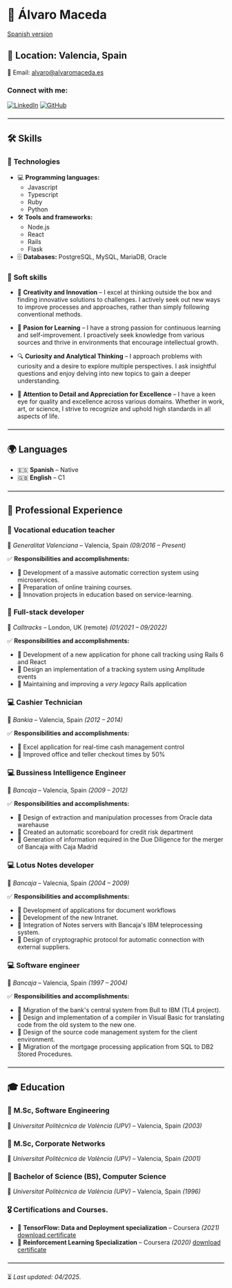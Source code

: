 # 🎯 Álvaro Maceda

[Spanish version](./README_es.md)

## 📍 Location: Valencia, Spain

📧 Email: [alvaro@alvaromaceda.es](mailto:alvaro@alvaromaceda.es)

### Connect with me:

[![LinkedIn](https://img.shields.io/badge/LinkedIn-0077B5?style=for-the-badge&logo=linkedin&logoColor=white)](https://www.linkedin.com/in/alvaromaceda/)
[![GitHub](https://img.shields.io/badge/GitHub-181717?style=for-the-badge&logo=github&logoColor=white)](https://github.com/AlvaroMaceda)


<hr style="border: 2px solid #ddd; margin: 20px 0;">

## 🛠 Skills

### 🚀 **Technologies**
- 💻 **Programming languages:**
  - Javascript
  - Typescript
  - Ruby
  - Python
- 🛠 **Tools and frameworks:**
  - Node.js
  - React
  - Rails
  - Flask
- 🗄 **Databases:** PostgreSQL, MySQL, MariaDB, Oracle

### 🤝 **Soft skills**
- 🎨 **Creativity and Innovation** – I excel at thinking outside the box and finding innovative solutions to challenges. I actively seek out new ways to improve processes and approaches, rather than simply following conventional methods.
- 📖 **Pasion for Learning** – I have a strong passion for continuous learning and self-improvement. I proactively seek knowledge from various sources and thrive in environments that encourage intellectual growth.

- 🔍 **Curiosity and Analytical Thinking** – I approach problems with curiosity and a desire to explore multiple perspectives. I ask insightful questions and enjoy delving into new topics to gain a deeper understanding.

- 🌟 **Attention to Detail and Appreciation for Excellence** – I have a keen eye for quality and excellence across various domains. Whether in work, art, or science, I strive to recognize and uphold high standards in all aspects of life.


<hr style="border: 2px solid #ddd; margin: 20px 0;">

## 🌍 Languages
- 🇪🇸 **Spanish** – Native
- 🇬🇧 **English** – C1

<hr style="border: 2px solid #ddd; margin: 20px 0;">

## 💼 Professional Experience

### 🚀 **Vocational education teacher**
📍 *Generalitat Valenciana* – Valencia, Spain *(09/2016 – Present)*

✅ **Responsibilities and accomplishments:**
- 🔹 Development of a massive automatic correction system using microservices.
- 🔹 Preparation of online training courses.
- 🔹 Innovation projects in education based on service-learning.

### 🚀 **Full-stack developer**
📍 *Calltracks* – London, UK (remote) *(01/2021 – 09/2022)*

✅ **Responsibilities and accomplishments:**
- 🔹 Development of a new application for phone call tracking using Rails 6 and React
- 🔹 Design an implementation of a tracking system using Amplitude events
- 🔹 Maintaining and improving a *very legacy* Rails application

### 💻 **Cashier Technician**
📍 *Bankia* – Valencia, Spain *(2012 – 2014)*

✅ **Responsibilities and accomplishments:**
- 🔹 Excel application for real-time cash management control
- 🔹 Improved office and teller checkout times by 50%

### 💻 **Bussiness Intelligence Engineer**
📍 *Bancaja* – Valencia, Spain *(2009 – 2012)*

✅ **Responsibilities and accomplishments:**
- 🔹 Design of extraction and manipulation processes from Oracle data warehause
- 🔹 Created an automatic scoreboard for credit risk department
- 🔹 Generation of information required in the Due Diligence for the merger of Bancaja with Caja Madrid

### 💻 **Lotus Notes developer**
📍 *Bancaja* – Valecnia, Spain *(2004 – 2009)*

✅ **Responsibilities and accomplishments:**
- 🔹 Development of applications for document workflows
- 🔹 Development of the new Intranet.
- 🔹 Integration of Notes servers with Bancaja's IBM teleprocessing system.
- 🔹 Design of cryptographic protocol for automatic connection with external suppliers.


### 💻 **Software engineer**
📍 *Bancaja* – Valencia, Spain *(1997 – 2004)*

✅ **Responsibilities and accomplishments:**
- 🔹 Migration of the bank's central system from Bull to IBM (TL4 project).
- 🔹 Design and implementation of a compiler in Visual Basic for translating code from the old system to the new one.
- 🔹 Design of the source code management system for the client environment.
- 🔹 Migration of the mortgage processing application from SQL to DB2 Stored Procedures.


<hr style="border: 2px solid #ddd; margin: 20px 0;">

## 🎓 Education


### 📜 **M.Sc, Software Engineering**
🏫 *Universitat Politècnica de València (UPV)* – Valencia, Spain *(2003)*

### 📜 **M.Sc, Corporate Networks**
🏫 *Universitat Politècnica de València (UPV)* – Valencia, Spain *(2001)*

### 📜 **Bachelor of Science (BS), Computer Science**
🏫 *Universitat Politècnica de València (UPV)* – Valencia, Spain *(1996)*

### 🎖 **Certifications and Courses**.
- 🏅 **TensorFlow: Data and Deployment specialization** – Coursera *(2021)* [download certificate](./Tensorflow_Data_and_Deployment_Coursera-certificate.pdf)
- 🏅 **Reinforcement Learning Specialization** – Coursera *(2020)* [download certificate](./Reinforcement_Learnin_Coursera-certificate.pdf)

<Divider />

<hr style="border: 2px solid #ddd; margin: 20px 0;">

⏳ *Last updated: 04/2025*.
